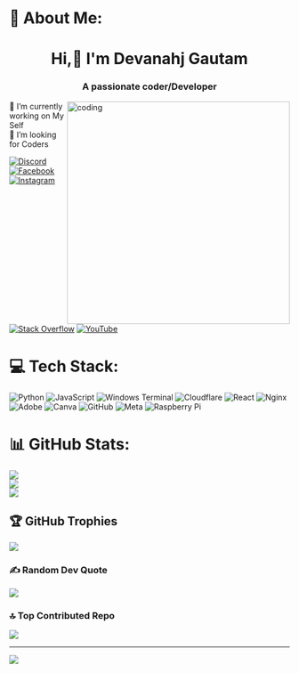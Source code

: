 # 💫 About Me:<h1 align="center">Hi,👋 I'm Devanahj Gautam </h1>

<h3 align="center">A passionate coder/Developer </h3>

<img align="right" alt="coding" width="400" src="https://user-
images.githubusercontent.com/55389276/140866485-8fb1c876-9a8f-4d6a-98dc-08c4981eaf70.gif">
🔭 I’m currently working on My Self<br>🤝 I’m looking for Coders

[![Discord](https://img.shields.io/badge/Discord-%237289DA.svg?logo=discord&logoColor=white)](https://discord.gg/https://discord.gg/s4AHeAAhHR) [![Facebook](https://img.shields.io/badge/Facebook-%231877F2.svg?logo=Facebook&logoColor=white)](https://facebook.com/https://www.facebook.com/profile.php?id=100093610670545) [![Instagram](https://img.shields.io/badge/Instagram-%23E4405F.svg?logo=Instagram&logoColor=white)](https://instagram.com/https://www.instagram.com/arreygautam?igsh=MXEzcnoyamhnbjRyOQ==](https://www.instagram.com/arreygautam/profilecard/?igsh=MXU5ZGl4dW9nNXFqdQ==)) [![Stack Overflow](https://img.shields.io/badge/-Stackoverflow-FE7A16?logo=stack-overflow&logoColor=white)](https://stackoverflow.com/users/https://stackoverflow.com/users/28091871/devanshu-gautam) [![YouTube](https://img.shields.io/badge/YouTube-%23FF0000.svg?logo=YouTube&logoColor=white)](https://youtube.com/@https://youtube.com/@_devanshugautam?feature=shared) 

# 💻 Tech Stack:
![Python](https://img.shields.io/badge/python-3670A0?style=for-the-badge&logo=python&logoColor=ffdd54) ![JavaScript](https://img.shields.io/badge/javascript-%23323330.svg?style=for-the-badge&logo=javascript&logoColor=%23F7DF1E) ![Windows Terminal](https://img.shields.io/badge/Windows%20Terminal-%234D4D4D.svg?style=for-the-badge&logo=windows-terminal&logoColor=white) ![Cloudflare](https://img.shields.io/badge/Cloudflare-F38020?style=for-the-badge&logo=Cloudflare&logoColor=white) ![React](https://img.shields.io/badge/react-%2320232a.svg?style=for-the-badge&logo=react&logoColor=%2361DAFB) ![Nginx](https://img.shields.io/badge/nginx-%23009639.svg?style=for-the-badge&logo=nginx&logoColor=white) ![Adobe](https://img.shields.io/badge/adobe-%23FF0000.svg?style=for-the-badge&logo=adobe&logoColor=white) ![Canva](https://img.shields.io/badge/Canva-%2300C4CC.svg?style=for-the-badge&logo=Canva&logoColor=white) ![GitHub](https://img.shields.io/badge/github-%23121011.svg?style=for-the-badge&logo=github&logoColor=white) ![Meta](https://img.shields.io/badge/Meta-%230467DF.svg?style=for-the-badge&logo=Meta&logoColor=white) ![Raspberry Pi](https://img.shields.io/badge/-Raspberry_Pi-C51A4A?style=for-the-badge&logo=Raspberry-Pi)
# 📊 GitHub Stats:
![](https://github-readme-stats.vercel.app/api?username=Devanshu138&theme=default_repocard&hide_border=false&include_all_commits=false&count_private=false)<br/>
![](https://github-readme-streak-stats.herokuapp.com/?user=Devanshu138&theme=default_repocard&hide_border=false)<br/>
![](https://github-readme-stats.vercel.app/api/top-langs/?username=Devanshu138&theme=default_repocard&hide_border=false&include_all_commits=false&count_private=false&layout=compact)

## 🏆 GitHub Trophies
![](https://github-profile-trophy.vercel.app/?username=Devanshu138&theme=ambient_gradient&no-frame=false&no-bg=true&margin-w=4)

### ✍️ Random Dev Quote
![](https://quotes-github-readme.vercel.app/api?type=horizontal&theme=radical)

### 🔝 Top Contributed Repo
![](https://github-contributor-stats.vercel.app/api?username=Devanshu138&limit=5&theme=tokyonight&combine_all_yearly_contributions=true)

---
[![](https://visitcount.itsvg.in/api?id=Devanshu138&icon=1&color=3)](https://visitcount.itsvg.in)

<!-- Proudly created with GPRM ( https://gprm.itsvg.in ) -->
